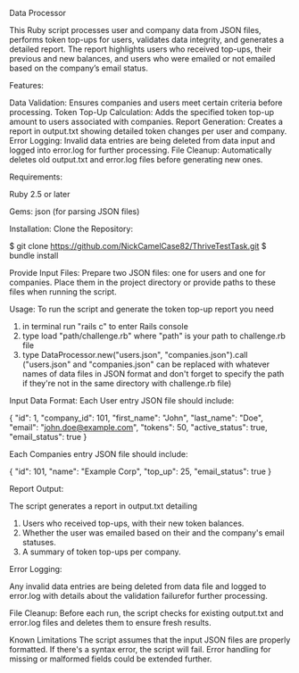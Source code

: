 Data Processor

This Ruby script processes user and company data from JSON files, performs token top-ups for users, validates data integrity, and generates a detailed report. The report highlights users who received top-ups, their previous and new balances, and users who were emailed or not emailed based on the company’s email status.

Features:

Data Validation: Ensures companies and users meet certain criteria before processing.
Token Top-Up Calculation: Adds the specified token top-up amount to users associated with companies.
Report Generation: Creates a report in output.txt showing detailed token changes per user and company.
Error Logging: Invalid data entries are being deleted from data input and logged into error.log for further processing.
File Cleanup: Automatically deletes old output.txt and error.log files before generating new ones.

Requirements:

Ruby 2.5 or later

Gems:
json (for parsing JSON files)

Installation:
Clone the Repository:

$ git clone https://github.com/NickCamelCase82/ThriveTestTask.git
$ bundle install

Provide Input Files:
Prepare two JSON files: one for users and one for companies. Place them in the project directory or provide paths to these files when running the script.

Usage:
To run the script and generate the token top-up report you need

1. in terminal run "rails c" to enter Rails console
2. type load "path/challenge.rb" where "path" is your path to challenge.rb file
3. type DataProcessor.new("users.json", "companies.json").call ("users.json" and "companies.json" can be replaced with whatever names of data files in JSON format and
   don't forget to specify the path if they're not in the same directory with challenge.rb file)

Input Data Format:
Each User entry JSON file should include:

{
"id": 1,
"company_id": 101,
"first_name": "John",
"last_name": "Doe",
"email": "john.doe@example.com",
"tokens": 50,
"active_status": true,
"email_status": true
}

Each Companies entry JSON file should include:

{
"id": 101,
"name": "Example Corp",
"top_up": 25,
"email_status": true
}

Report Output:

The script generates a report in output.txt detailing

1. Users who received top-ups, with their new token balances.
2. Whether the user was emailed based on their and the company's email statuses.
3. A summary of token top-ups per company.

Error Logging:

Any invalid data entries are being deleted from data file and logged to error.log with details about the validation failurefor further processing.

File Cleanup:
Before each run, the script checks for existing output.txt and error.log files and deletes them to ensure fresh results.

Known Limitations
The script assumes that the input JSON files are properly formatted. If there's a syntax error, the script will fail.
Error handling for missing or malformed fields could be extended further.
